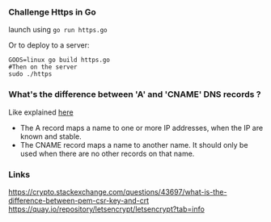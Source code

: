 ### Challenge Https in Go

launch using `go run https.go`

Or to deploy to a server:
```
GOOS=linux go build https.go
#Then on the server
sudo ./https
```

### What's the difference between 'A' and 'CNAME' DNS records ?

Like explained [here](https://support.dnsimple.com/articles/differences-between-a-cname-alias-url/)
- The A record maps a name to one or more IP addresses, when the IP are known and stable.
- The CNAME record maps a name to another name. It should only be used when there are no other records on that name.

### Links

https://crypto.stackexchange.com/questions/43697/what-is-the-difference-between-pem-csr-key-and-crt
https://quay.io/repository/letsencrypt/letsencrypt?tab=info
